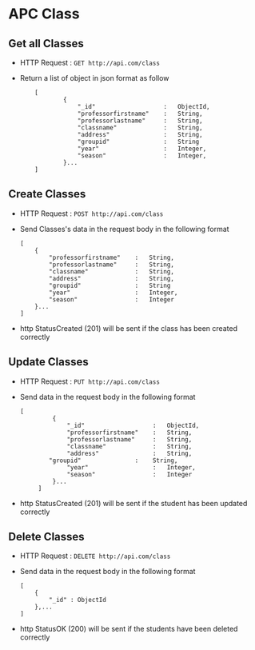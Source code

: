 # APC Class

## Get all Classes
* HTTP Request : ```GET http://api.com/class```
* Return a list of object in json format as follow

    ``` 
        [
                {
                    "_id"                   :	ObjectId,
                    "professorfirstname"    :	String,
                    "professorlastname"     :	String,
                    "classname"             :	String,
                    "address"               :	String,
                    "groupid"               :	String
                    "year"                  :	Integer,
                    "season"                :	Integer,
                }...
        ]
    ```

## Create Classes
* HTTP Request : ```POST http://api.com/class```
* Send Classes's data in the request body in the following format 

	``` 
    [
        {
            "professorfirstname"    :	String,
            "professorlastname"     :	String,
            "classname"             :	String,
            "address"               :	String,
            "groupid"               :	String
            "year"                  :	Integer,
            "season"                :	Integer
        }...
    ]

* http StatusCreated (201) will be sent if the class has been created correctly


## Update Classes
* HTTP Request : ```PUT http://api.com/class```
* Send data in the request body in the following format

   ``` 
  [
			{
				"_id"                   :	ObjectId,
				"professorfirstname"    :	String,
				"professorlastname"     :	String,
				"classname"             :	String,
				"address"               :	String,
           "groupid"               :	String,
				"year"                  :	Integer,
				"season"                :	Integer
			}...
		]
    ```

* http StatusCreated (201) will be sent if the student has been updated correctly


## Delete Classes
* HTTP Request : ```DELETE http://api.com/class```
* Send data in the request body in the following format

	``` 
    [
        {  
            "_id" : ObjectId
        },...
    ]
	```
* http StatusOK (200) will be sent if the students have been deleted correctly
